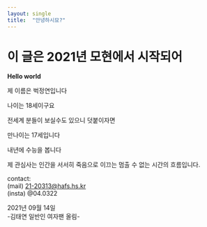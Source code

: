 ```yaml
---
layout: single
title:  "안녕하시묘?"
---
```


# 이 글은 2021년 모현에서 시작되어

**Hello world**

제 이름은 벅정연입니다

나이는 18세이구요

전세계 분들이 보실수도 있으니 덧붙이자면

만나이는 17세입니다

내년에 수능을 봅니다

제 관심사는 인간을 서서히 죽음으로 이끄는 멈출 수 없는 시간의 흐름입니다.

contact:  
(mail) 21-20313@hafs.hs.kr  
(insta) @04.0322


2021년 09월 14일  
-김태연 일반인 여자팬 올림-
